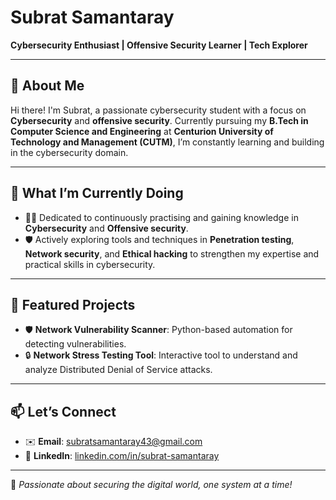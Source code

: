 # Subrat Samantaray  


**Cybersecurity Enthusiast | Offensive Security Learner | Tech Explorer**  

---

## 🌟 About Me  
Hi there! I'm Subrat, a passionate cybersecurity student with a focus on **Cybersecurity** and **offensive security**. Currently pursuing my **B.Tech in Computer Science and Engineering** at **Centurion University of Technology and Management (CUTM)**, I’m constantly learning and building in the cybersecurity domain.  

---

## 🔭 What I’m Currently Doing
- 👨‍💻 Dedicated to continuously practising and gaining knowledge in **Cybersecurity** and **Offensive security**.
- 🛡️ Actively exploring tools and techniques in **Penetration testing**, **Network security**, and **Ethical hacking** to strengthen my expertise and practical skills in cybersecurity.
  
---

## 📂 Featured Projects  
- 🛡️ **Network Vulnerability Scanner**: Python-based automation for detecting vulnerabilities.  
- 🔒 **Network Stress Testing Tool**: Interactive tool to understand and analyze Distributed Denial of Service attacks.  

---

## 📫 Let’s Connect  
- ✉️ **Email**: [subratsamantaray43@gmail.com](mailto:subratsamantaray43@gmail.com)  
- 💼 **LinkedIn**: [linkedin.com/in/subrat-samantaray](www.linkedin.com/in/subrat243)  
---

🚀 *Passionate about securing the digital world, one system at a time!*  
